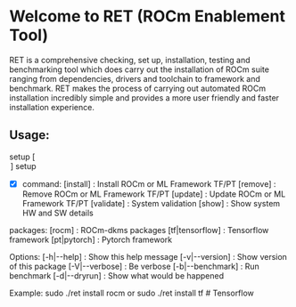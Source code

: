 # Welcome to RET (ROCm Enablement Tool)

RET is a comprehensive checking, set up, installation, testing and benchmarking tool which does carry out the installation of ROCm suite ranging from dependencies, drivers and toolchain to framework and benchmark. 
RET makes the process of carrying out automated ROCm installation incredibly simple and provides a more user friendly and faster installation experience. 

## Usage: 
setup [<option>]
              setup <command>

- [x] command:
               [install] <package>          : Install ROCm or ML Framework TF/PT
               [remove]  <package>      : Remove ROCm or ML Framework TF/PT
               [update]  <package>      : Update ROCm or ML Framework TF/PT
               [validate]                           : System validation
               [show]                                : Show system HW and SW details

packages:
               [rocm]                                : ROCm-dkms packages
               [tf|tensorflow]                 : Tensorflow framework
               [pt|pytorch]                     : Pytorch framework

Options:
               [-h|--help]                         : Show this help message
               [-v|--version]                    : Show version of this package
               [-V|--verbose]                  : Be verbose
               [-b|--benchmark]             : Run benchmark
               [-d|--dryrun]                     : Show what would be happened

Example:
sudo ./ret install rocm
or 
sudo ./ret install tf   # Tensorflow



